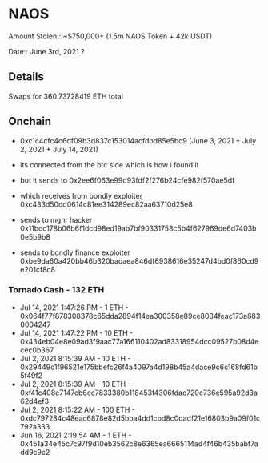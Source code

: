 # NAOS

Amount Stolen:: ~$750,000+ (1.5m NAOS Token + 42k USDT)

Date:: June 3rd, 2021 ?


## Details

Swaps for 360.73728419 ETH total



## Onchain

- 0xc1c4cfc4c6df09b3d837c153014acfdbd85e5bc9 (June 3, 2021 + July 2, 2021 + July 14, 2021)

- its connected from the btc side which is how i found it

- but it sends to 0x2ee6f063e99d93fdf2f276b24cfe982f570ae5df

- which receives from bondly exploiter 0xc433d50dd0614c81ee314289ec82aa63710d25e8

- sends to mgnr hacker 0x11bdc178b06b6f1dcd98ed19ab7bf90331758c5b4f627969de6d7403b0e5b9b8

- sends to bondly finance exploiter 0xbe9da60a420bb46b320badaea846df6938616e35247d4bd0f860cd9e201cf8c8





### Tornado Cash - 132 ETH

- Jul 14, 2021 1:47:26 PM - 1 ETH - 0x064f77f878308378c65dda2894f14ea300358e89ce8034feac173a6830004247
- Jul 14, 2021 1:47:22 PM - 10 ETH - 0x434eb04e8e09ad3f9aac77a166110402ad83318954dcc09527b08d4ecec0b367
- Jul 2, 2021 8:15:39 AM - 10 ETH - 0x29449c1f96521e175bbefc26f4a4097a4d198b45a4dace9c6c168fd61b5f49f2
- Jul 2, 2021 8:15:39 AM - 10 ETH - 0xf41c408e7147cb6ec7833380b118453f4306fdae720c736e595a92d3a62d4ef3
- Jul 2, 2021 8:15:22 AM - 100 ETH - 0xdc797284c48eac6878e82d5bba4dd1cbd8c0dadf21e16803b9a09f01c792a333
- Jun 16, 2021 2:19:54 AM - 1 ETH - 0x451a34e45c7c97f9d10eb3562c8e6365ea6665114ad4f46b435babf7add9c9c2


